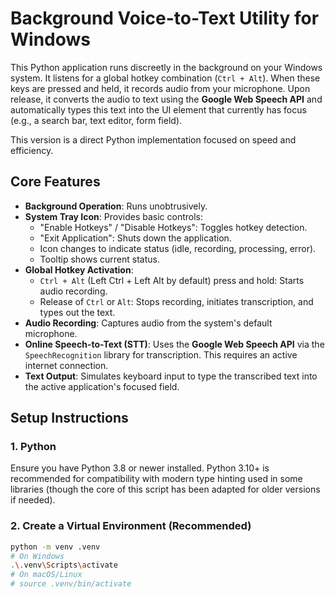 # Background Voice-to-Text Utility for Windows

This Python application runs discreetly in the background on your Windows system. It listens for a global hotkey combination (`Ctrl + Alt`). When these keys are pressed and held, it records audio from your microphone. Upon release, it converts the audio to text using the **Google Web Speech API** and automatically types this text into the UI element that currently has focus (e.g., a search bar, text editor, form field).

This version is a direct Python implementation focused on speed and efficiency.

## Core Features

-   **Background Operation**: Runs unobtrusively.
-   **System Tray Icon**: Provides basic controls:
    -   "Enable Hotkeys" / "Disable Hotkeys": Toggles hotkey detection.
    -   "Exit Application": Shuts down the application.
    -   Icon changes to indicate status (idle, recording, processing, error).
    -   Tooltip shows current status.
-   **Global Hotkey Activation**:
    -   `Ctrl + Alt` (Left Ctrl + Left Alt by default) press and hold: Starts audio recording.
    -   Release of `Ctrl` or `Alt`: Stops recording, initiates transcription, and types out the text.
-   **Audio Recording**: Captures audio from the system's default microphone.
-   **Online Speech-to-Text (STT)**: Uses the **Google Web Speech API** via the `SpeechRecognition` library for transcription. This requires an active internet connection.
-   **Text Output**: Simulates keyboard input to type the transcribed text into the active application's focused field.

## Setup Instructions

### 1. Python
Ensure you have Python 3.8 or newer installed. Python 3.10+ is recommended for compatibility with modern type hinting used in some libraries (though the core of this script has been adapted for older versions if needed).

### 2. Create a Virtual Environment (Recommended)
```bash
python -m venv .venv
# On Windows
.\.venv\Scripts\activate
# On macOS/Linux
# source .venv/bin/activate